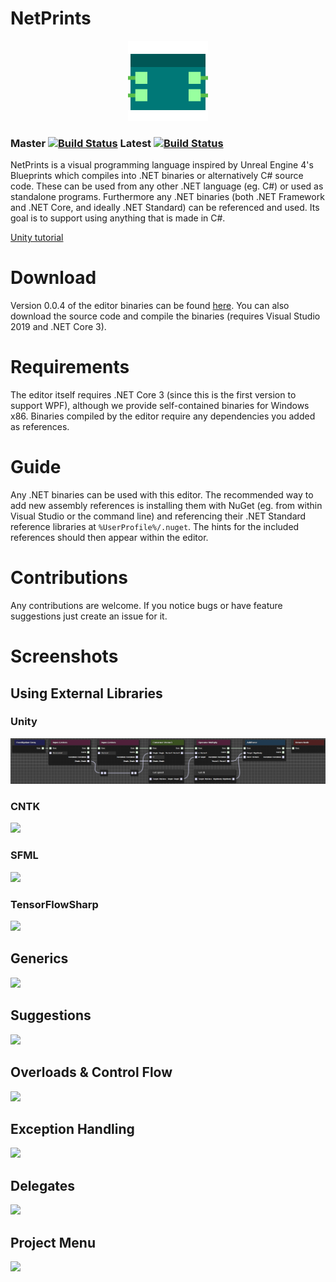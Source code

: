 # NetPrints

<p align="center">
  <img width="128" height="128" src="https://raw.githubusercontent.com/RobinKa/RobinKa.github.io/master/NetPrintsLogo.png" />
</p>

### Master [![Build Status](https://travis-ci.org/RobinKa/netprints.svg?branch=master)](https://travis-ci.org/RobinKa/netprints) Latest [![Build Status](https://travis-ci.org/RobinKa/netprints.svg)](https://travis-ci.org/RobinKa/netprints)

NetPrints is a visual programming language inspired by Unreal Engine 4's Blueprints which compiles into .NET binaries or alternatively C# source code. These can be used from any other .NET language (eg. C#) or used as standalone programs. Furthermore any .NET binaries (both .NET Framework and .NET Core, and ideally .NET Standard) can be referenced and used. Its goal is to support using anything that is made in C#.

[Unity tutorial](https://github.com/RobinKa/NetPrintsUnityTutorial)

# Download
Version 0.0.4 of the editor binaries can be found [here](https://github.com/RobinKa/netprints/releases/tag/0.0.4). You can also download the source code and compile the binaries (requires Visual Studio 2019 and .NET Core 3).

# Requirements
The editor itself requires .NET Core 3 (since this is the first version to support WPF), although we provide self-contained binaries for Windows x86. Binaries compiled by the editor require any dependencies you added as references.

# Guide
Any .NET binaries can be used with this editor. The recommended way to add new assembly references is installing them with NuGet (eg. from within Visual Studio or the command line) and referencing their .NET Standard reference libraries at `%UserProfile%/.nuget`. The hints for the included references should then appear within the editor.

# Contributions
Any contributions are welcome. If you notice bugs or have feature suggestions just create an issue for it.

# Screenshots

## Using External Libraries
### Unity
![](https://raw.githubusercontent.com/RobinKa/NetPrintsUnityTutorial/master/Screenshots/MethodFixedUpdate.png)
### CNTK
![](https://i.imgur.com/INC9SkW.png)
### SFML
![](http://i.imgur.com/BXLHSE3.png)
### TensorFlowSharp
![](https://i.imgur.com/DjRuPeR.png)

## Generics
![](https://i.imgur.com/DuqhDuR.png)

## Suggestions
![](https://i.imgur.com/ZuStkEJ.png)

## Overloads & Control Flow
![](https://i.imgur.com/ZADmF3t.png)

## Exception Handling
![](https://i.imgur.com/vk4PHSr.png)

## Delegates
![](http://i.imgur.com/9GjrV49.png)

## Project Menu
![](http://i.imgur.com/umAjDX5.png)
